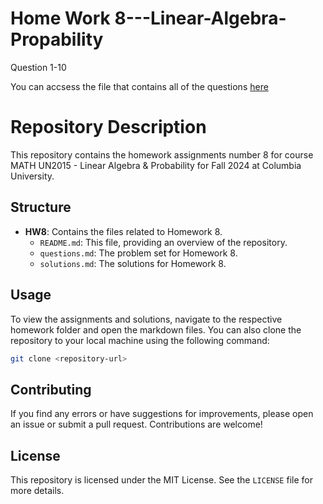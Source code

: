 # Home Work 8---Linear-Algebra-Propability

Question 1-10

You can accsess the file that contains all of the questions [here](https://github.com/ddavid37/MATH2015---Linear-Algebra-Propability/blob/main/HW_8.pdf)
# Repository Description

This repository contains the homework assignments number 8 for course MATH UN2015 - Linear Algebra & Probability for Fall 2024 at Columbia University. 

## Structure

- **HW8**: Contains the files related to Homework 8.
  - `README.md`: This file, providing an overview of the repository.
  - `questions.md`: The problem set for Homework 8.
  - `solutions.md`: The solutions for Homework 8.

## Usage

To view the assignments and solutions, navigate to the respective homework folder and open the markdown files. You can also clone the repository to your local machine using the following command:

```bash
git clone <repository-url>
```

## Contributing

If you find any errors or have suggestions for improvements, please open an issue or submit a pull request. Contributions are welcome!

## License

This repository is licensed under the MIT License. See the `LICENSE` file for more details.
